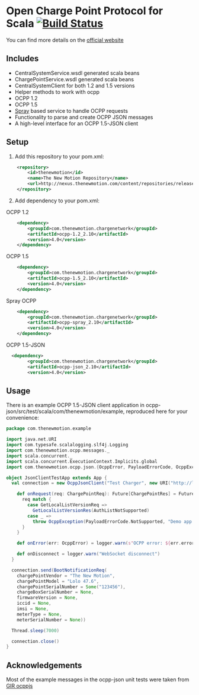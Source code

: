 # Open Charge Point Protocol for Scala [![Build Status](https://secure.travis-ci.org/thenewmotion/ocpp.png)](http://travis-ci.org/thenewmotion/ocpp)

You can find more details on the [official website](http://www.ocpp.nl/)

## Includes
* CentralSystemService.wsdl generated scala beans
* ChargePointService.wsdl generated scala beans
* CentralSystemClient for both 1.2 and 1.5 versions
* Helper methods to work with ocpp
* OCPP 1.2
* OCPP 1.5
* [Spray](http://spray.io) based service to handle OCPP requests
* Functionality to parse and create OCPP JSON messages
* A high-level interface for an OCPP 1.5-JSON client

## Setup

1. Add this repository to your pom.xml:
```xml
    <repository>
        <id>thenewmotion</id>
        <name>The New Motion Repository</name>
        <url>http://nexus.thenewmotion.com/content/repositories/releases-public</url>
    </repository>
```

2. Add dependency to your pom.xml:

OCPP 1.2
```xml
    <dependency>
        <groupId>com.thenewmotion.chargenetwork</groupId>
        <artifactId>ocpp-1.2_2.10</artifactId>
        <version>4.0</version>
    </dependency>
```

OCPP 1.5
```xml
    <dependency>
        <groupId>com.thenewmotion.chargenetwork</groupId>
        <artifactId>ocpp-1.5_2.10</artifactId>
        <version>4.0</version>
    </dependency>
```

Spray OCPP
```xml
    <dependency>
        <groupId>com.thenewmotion.chargenetwork</groupId>
        <artifactId>ocpp-spray_2.10</artifactId>
        <version>4.0</version>
    </dependency>
```

OCPP 1.5-JSON
```xml
  <dependency>
        <groupId>com.thenewmotion.chargenetwork</groupId>
        <artifactId>ocpp-json_2.10</artifactId>
        <version>4.0</version>
```

## Usage

There is an example OCPP 1.5-JSON client application in ocpp-json/src/test/scala/com/thenewmotion/example, reproduced
here for your convenience:

```scala
package com.thenewmotion.example

import java.net.URI
import com.typesafe.scalalogging.slf4j.Logging
import com.thenewmotion.ocpp.messages._
import scala.concurrent._
import scala.concurrent.ExecutionContext.Implicits.global
import com.thenewmotion.ocpp.json.{OcppError, PayloadErrorCode, OcppException, OcppJsonClient}

object JsonClientTestApp extends App {
  val connection = new OcppJsonClient("Test Charger", new URI("http://localhost:8080/ocppws")) with Logging {

    def onRequest(req: ChargePointReq): Future[ChargePointRes] = Future {
      req match {
        case GetLocalListVersionReq =>
          GetLocalListVersionRes(AuthListNotSupported)
        case _ =>
          throw OcppException(PayloadErrorCode.NotSupported, "Demo app doesn't support that")
      }
    }

    def onError(err: OcppError) = logger.warn(s"OCPP error: ${err.error} ${err.description}")

    def onDisconnect = logger.warn("WebSocket disconnect")
  }

  connection.send(BootNotificationReq(
    chargePointVendor = "The New Motion",
    chargePointModel = "Lolo 47.6",
    chargePointSerialNumber = Some("123456"),
    chargeBoxSerialNumber = None,
    firmwareVersion = None,
    iccid = None,
    imsi = None,
    meterType = None,
    meterSerialNumber = None))

  Thread.sleep(7000)

  connection.close()
}
```

## Acknowledgements

Most of the example messages in the ocpp-json unit tests were taken from [GIR ocppjs](http://www.gir.fr/ocppjs/)